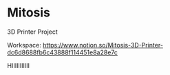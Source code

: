 # Mitosis
3D Printer Project


Workspace: https://www.notion.so/Mitosis-3D-Printer-dc6d8688fb6c43888f114451e8a28e7c

HIIIIIIIIIII